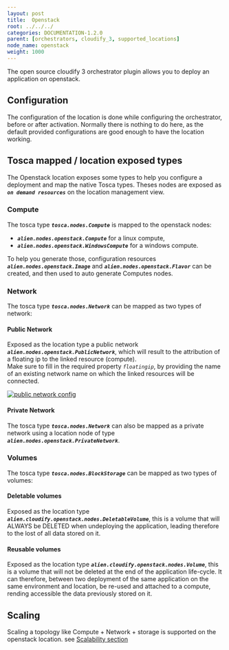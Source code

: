 ```yaml
---
layout: post
title:  Openstack
root: ../../../
categories: DOCUMENTATION-1.2.0
parent: [orchestrators, cloudify_3, supported_locations]
node_name: openstack
weight: 1000
---
```


The open source cloudify 3 orchestrator plugin allows you to deploy an application on openstack.

## Configuration
The configuration of the location is done while configuring the orchestrator, before or after activation.
Normally there is nothing to do here, as the default provided configurations are good enough to have the location working.

## Tosca mapped / location exposed types
The Openstack location exposes some types to help you configure a deployment and map the native Tosca types. Theses nodes are exposed as ***`on demand resources`*** on the location management view.  

### Compute
The tosca type ***`tosca.nodes.Compute`*** is mapped to the openstack nodes:

 - ***`alien.nodes.openstack.Compute`*** for a linux compute,
 - ***`alien.nodes.openstack.WindowsCompute`*** for a windows compute.

To help you generate those, configuration resources ***`alien.nodes.openstack.Image`*** and ***`alien.nodes.openstack.Flavor`*** can be created, and then used to auto generate Computes nodes.

### Network
The tosca type ***`tosca.nodes.Network`*** can be mapped as two types of network:

#### Public Network
Exposed as the location type a public network ***`alien.nodes.openstack.PublicNetwork`***, which will result to the attribution of a floating ip to the linked resource (compute).  
Make sure to fill in the required property *`floatingip`*, by providing the name of an existing network name on which the linked resources will be connected.

[![public network config][pub_net_floatingIP]][pub_net_floatingIP]

#### Private Network
The tosca type ***`tosca.nodes.Network`*** can also be mapped as a private network using a location node of type ***`alien.nodes.openstack.PrivateNetwork`***.  

### Volumes
The tosca type ***`tosca.nodes.BlockStorage`*** can be mapped as two types of volumes:  

#### Deletable volumes
Exposed as the location type ***`alien.cloudify.openstack.nodes.DeletableVolume`***, this is a volume that will ALWAYS be DELETED when undeploying the application, leading therefore to the lost of all data stored on it.

#### Reusable volumes
Exposed as the location type ***`alien.cloudify.openstack.nodes.Volume`***, this is a volume that will not be deleted at the end of the application life-cycle. It can therefore, between two deployment of the same application on the same environment and location, be re-used and attached to a compute, rending accessible the data previously stored on it.

## Scaling
Scaling a topology like Compute + Network + storage is supported on the openstack location.
see [Scalability section](#/documentation/1.2.0/orchestrators/cloudify3_driver/index.html)



[pub_net_floatingIP]: ../../images/cloudify3_driver/pub_net_config.png  "public network config"
